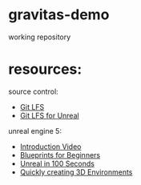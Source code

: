# gravitas-demo
 working repository

# resources:

source control:
 - [Git LFS](https://git-lfs.com/)
 - [Git LFS for Unreal](https://medium.com/projectwt/setting-up-git-large-file-storage-for-unreal-engine-projects-1854d6337177)

unreal engine 5:
 - [Introduction Video](https://www.youtube.com/watch?v=ptCN4cysDig&pp=ygUYdW5yZWFsIGVuZ2luZSA1IHR1dG9yaWFs)
 - [Blueprints for Beginners](https://www.youtube.com/watch?v=bY6Nl-OEhSo&t=25s&pp=ygUYdW5yZWFsIGVuZ2luZSA1IHR1dG9yaWFs)
 - [Unreal in 100 Seconds](https://www.youtube.com/watch?v=DXDe-2BC4cE&t=76s&pp=ygUYdW5yZWFsIGVuZ2luZSA1IHR1dG9yaWFs)
 - [Quickly creating 3D Environments](https://www.youtube.com/watch?v=YZ4gSKZh6do&pp=ygUYdW5yZWFsIGVuZ2luZSA1IHR1dG9yaWFs)
